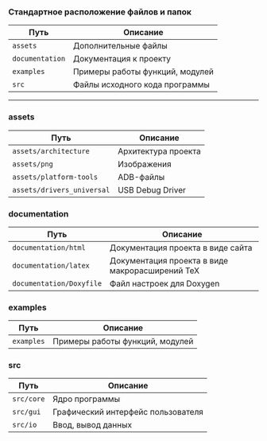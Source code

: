 ### Стандартное расположение файлов и папок

| Путь                  | Описание                                               |
|---------------------- | ------------------------------------------------------ |
| `assets`              | Дополнительные файлы                                   |
| `documentation`       | Документация к проекту                                 |
| `examples`            | Примеры работы функций, модулей                        |
| `src`                 | Файлы исходного кода программы                         |

-----------------------
### assets

| Путь                  | Описание                                               |
|---------------------- | ------------------------------------------------------ |
| `assets/architecture` | Архитектура проекта                                    |
| `assets/png`          | Изображения                                            |
| `assets/platform-tools`| ADB-файлы                                             |
| `assets/drivers_universal`| USB Debug Driver                                   |

### documentation

| Путь                  | Описание                                               |
|---------------------- | ------------------------------------------------------ |
| `documentation/html`  | Документация проекта в виде сайта                      |
| `documentation/latex` | Документация проекта в виде макрорасширений TeX        |
| `documentation/Doxyfile` | Файл настроек для Doxygen                           |

### examples

| Путь                  | Описание                                               |
|---------------------- | ------------------------------------------------------ |
| `examples`            | Примеры работы функций, модулей                        |

### src

| Путь                  | Описание                                               |
|---------------------- | ------------------------------------------------------ |
| `src/core`            | Ядро программы                                         |
| `src/gui`             | Графический интерфейс пользователя                      |
| `src/io`              | Ввод, вывод данных                                     |
